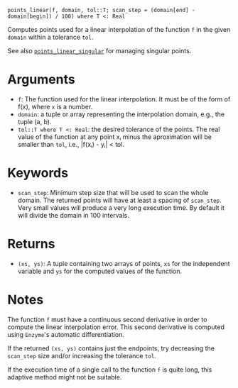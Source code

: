 ```
points_linear(f, domain, tol::T; scan_step = (domain[end] - domain[begin]) / 100) where T <: Real
```

Computes points used for a linear interpolation of the function `f` in the given `domain` within a tolerance `tol`.

See also [`points_linear_singular`](@ref) for managing singular points.

# Arguments

  * `f`: The function used for the linear interpolation. It must be of the form of f(x), where `x` is a number.
  * `domain`: a tuple or array representing the interpolation domain, e.g., the tuple (a, b).
  * `tol::T where T <: Real`: the desired tolerance of the points. The real value of the function at any point xᵢ minus the aproximation will be smaller than `tol`, i.e., |f(xᵢ) - yᵢ| < tol.

# Keywords

  * `scan_step`: Minimum step size that will be used to scan the whole domain. The returned points will have at least a spacing of `scan_step`. Very small values will produce a very long execution time. By default it will divide the domain in 100 intervals.

# Returns

  * `(xs, ys)`: A tuple containing two arrays of points, `xs` for the independent variable and `ys` for the computed values of the function.

# Notes

The function `f` must have a continuous second derivative in order to compute the linear interpolation error. This second derivative is computed using `Enzyme`'s automatic differentiation.

If the returned `(xs, ys)` contains just the endpoints, try decreasing the `scan_step` size and/or increasing the tolerance `tol`.

If the execution time of a single call to the function `f` is quite long, this adaptive method might not be suitable.
